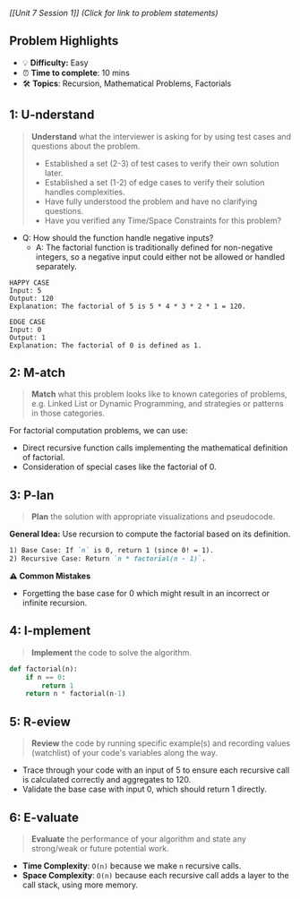 *[[Unit 7 Session 1]] (Click for link to problem statements)*

## Problem Highlights

* 💡 **Difficulty:** Easy
* ⏰ **Time to complete**: 10 mins
* 🛠️ **Topics**: Recursion, Mathematical Problems, Factorials
    
## 1: U-nderstand
 
> **Understand** what the interviewer is asking for by using test cases and questions about the problem.
> - Established a set (2-3) of test cases to verify their own solution later.
> - Established a set (1-2) of edge cases to verify their solution handles complexities.
> - Have fully understood the problem and have no clarifying questions.
> - Have you verified any Time/Space Constraints for this problem?

- Q: How should the function handle negative inputs?
  - A: The factorial function is traditionally defined for non-negative integers, so a negative input could either not be allowed or handled separately.

```
HAPPY CASE
Input: 5
Output: 120
Explanation: The factorial of 5 is 5 * 4 * 3 * 2 * 1 = 120.

EDGE CASE
Input: 0
Output: 1
Explanation: The factorial of 0 is defined as 1.
```
    
## 2: M-atch

> **Match** what this problem looks like to known categories of problems, e.g. Linked List or Dynamic Programming, and strategies or patterns in those categories.

For factorial computation problems, we can use:

- Direct recursive function calls implementing the mathematical definition of factorial.
- Consideration of special cases like the factorial of 0.

## 3: P-lan

> **Plan** the solution with appropriate visualizations and pseudocode.

**General Idea:** Use recursion to compute the factorial based on its definition.

```markdown
1) Base Case: If `n` is 0, return 1 (since 0! = 1).
2) Recursive Case: Return `n * factorial(n - 1)`.
```

**⚠️ Common Mistakes**

- Forgetting the base case for 0 which might result in an incorrect or infinite recursion.

## 4: I-mplement

> **Implement** the code to solve the algorithm.

```python
def factorial(n):
    if n == 0:
        return 1
    return n * factorial(n-1)
```
    
## 5: R-eview

> **Review** the code by running specific example(s) and recording values (watchlist) of your code's variables along the way.

- Trace through your code with an input of 5 to ensure each recursive call is calculated correctly and aggregates to 120.
- Validate the base case with input 0, which should return 1 directly.

## 6: E-valuate

> **Evaluate** the performance of your algorithm and state any strong/weak or future potential work.

* **Time Complexity**: `O(n)` because we make `n` recursive calls.
* **Space Complexity**: `O(n)` because each recursive call adds a layer to the call stack, using more memory.
